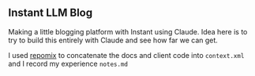 ## Instant LLM Blog

Making a little blogging platform with Instant using Claude. Idea here is to try
to build this entirely with Claude and see how far we can get.

I used [repomix](https://repomix.com/) to concatenate the docs and client code
into `context.xml` and I record my experience `notes.md`
